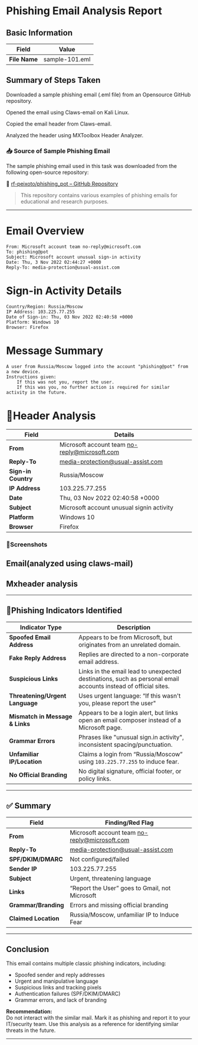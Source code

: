 # Phishing Email Analysis Report

## Basic Information

| Field           | Value          |
|-----------------|--------------- |
| **File Name**   | sample-101.eml |


## Summary of Steps Taken

Downloaded a sample phishing email (.eml file) from an Opensource GitHub repository.

Opened the email using Claws-email on Kali Linux.

Copied the email header from Claws-email.

Analyzed the header using MXToolbox Header Analyzer. 

### 📥 Source of Sample Phishing Email

The sample phishing email used in this task was downloaded from the following open-source repository:

🔗 [rf-peixoto/phishing_pot – GitHub Repository](https://github.com/rf-peixoto/phishing_pot/tree/main)

> This repository contains various examples of phishing emails for educational and research purposes.

---
# Email Overview

    From: Microsoft account team no-reply@microsoft.com
    To: phishing@pot
    Subject: Microsoft account unusual sign-in activity
    Date: Thu, 3 Nov 2022 02:44:27 +0000
    Reply-To: media-protection@usual-assist.com

# Sign-in Activity Details

    Country/Region: Russia/Moscow
    IP Address: 103.225.77.255
    Date of Sign-in: Thu, 03 Nov 2022 02:40:58 +0000
    Platform: Windows 10
    Browser: Firefox

# Message Summary

    A user from Russia/Moscow logged into the account "phishing@pot" from a new device.
    Instructions given:
        If this was not you, report the user.
        If this was you, no further action is required for similar activity in the future.


# 🔎Header Analysis

| Field            | Details                                               |
|------------------|------------------------------------------------------|
| **From**         | Microsoft account team no-reply@microsoft.com        |
| **Reply-To**     |  media-protection@usual-assist.com                   |
|**Sign-in Country**| Russia/Moscow                                        |
|**IP Address**    |103.225.77.255                                        |
|**Date**          | Thu, 03 Nov 2022 02:40:58 +0000                      |
| **Subject**      | Microsoft account unusual signin activity            |
|**Platform**      | Windows 10                                           |
|**Browser**       |Firefox                                               |


### 📸Screenshots

## Email(analyzed using claws-mail)

## Mxheader analysis
---

## 🎣Phishing Indicators Identified

| Indicator Type             | Description                                                                                          |
|----------------------------|------------------------------------------------------------------------------------------------------|
| **Spoofed Email Address**  | Appears to be from Microsoft, but originates from an unrelated domain.                               |
| **Fake Reply Address**     | Replies are directed to a non-corporate email address.                                  |
| **Suspicious Links**       | Links in the email lead to unexpected destinations, such as personal email accounts instead of official sites.|
| **Threatening/Urgent Language** | Uses urgent language: “If this wasn't you, please report the user"                             |                            
| **Mismatch in Message & Links** | Appears to be a login alert, but links open an email composer instead of a Microsoft page.      |
| **Grammar Errors**         | Phrases like "unusual sign.in activity", inconsistent spacing/punctuation.                                   |
| **Unfamiliar IP/Location** | Claims a login from “Russia/Moscow” using `103.225.77.255` to induce fear.                          |
| **No Official Branding**   | No digital signature, official footer, or policy links.                                             |

---

## ✅ Summary 

| Field                | Finding/Red Flag                                                                                      |
|----------------------|-------------------------------------------------------------------------------------------------------|
| **From**             | Microsoft account team no-reply@microsoft.com                                                         |
| **Reply-To**         | media-protection@usual-assist.com                                                                     |
| **SPF/DKIM/DMARC**   | Not configured/failed                                                                                 |
| **Sender IP**        | 103.225.77.255                                                                                                                 |
| **Subject**          | Urgent, threatening language                                                                          |
| **Links**            | “Report the User” goes to Gmail, not Microsoft                                                        |
| **Grammar/Branding** | Errors and missing official branding                                                                  |
| **Claimed Location** | Russia/Moscow, unfamiliar IP to Induce Fear                                                           |

---

##  Conclusion

This email contains multiple classic phishing indicators, including:

- Spoofed sender and reply addresses
- Urgent and manipulative language
- Suspicious links and tracking pixels
- Authentication failures (SPF/DKIM/DMARC)
- Grammar errors, and lack of branding

**Recommendation:**  
Do not interact with the similar mail. Mark it as phishing and report it to your IT/security team. Use this analysis as a reference for identifying similar threats in the future.

---
